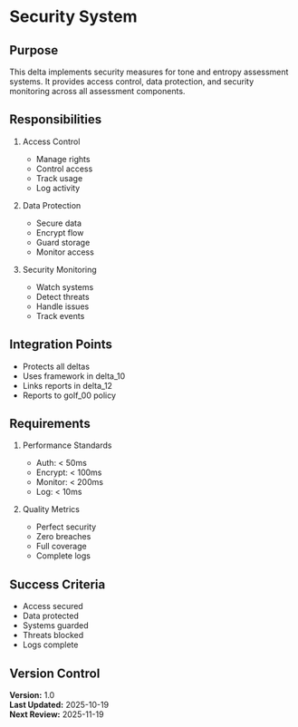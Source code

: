 # Security System

## Purpose

This delta implements security measures for tone and entropy assessment systems. It provides access control, data protection, and security monitoring across all assessment components.

## Responsibilities

1. Access Control
   - Manage rights
   - Control access
   - Track usage
   - Log activity

2. Data Protection
   - Secure data
   - Encrypt flow
   - Guard storage
   - Monitor access

3. Security Monitoring
   - Watch systems
   - Detect threats
   - Handle issues
   - Track events

## Integration Points

- Protects all deltas
- Uses framework in delta_10
- Links reports in delta_12
- Reports to golf_00 policy

## Requirements

1. Performance Standards
   - Auth: < 50ms
   - Encrypt: < 100ms
   - Monitor: < 200ms
   - Log: < 10ms

2. Quality Metrics
   - Perfect security
   - Zero breaches
   - Full coverage
   - Complete logs

## Success Criteria

- Access secured
- Data protected
- Systems guarded
- Threats blocked
- Logs complete

## Version Control

**Version:** 1.0  
**Last Updated:** 2025-10-19  
**Next Review:** 2025-11-19